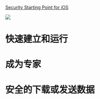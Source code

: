 [Security Starting Point for iOS](https://developer.apple.com/library/archive/referencelibrary/GettingStarted/GS_Security_iPhone/index.html#//apple_ref/doc/uid/TP40007302)

![](https://developer.apple.com/library/archive/referencelibrary/GettingStarted/GS_Security_iPhone/Art/security-layers.jpg)

# 快速建立和运行

# 成为专家

# 安全的下载或发送数据